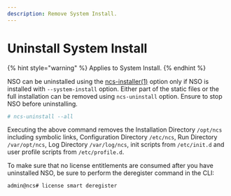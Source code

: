 ```yaml
---
description: Remove System Install.
---
```


# Uninstall System Install

{% hint style="warning" %}
Applies to System Install.
{% endhint %}

NSO can be uninstalled using the [ncs-installer(1)](https://developer.cisco.com/docs/nso-guides-6.3/#!manual-pages/man.1.ncs-installer) option only if NSO is installed with `--system-install` option. Either part of the static files or the full installation can be removed using `ncs-uninstall` option. Ensure to stop NSO before uninstalling.

```bash
# ncs-uninstall --all
```

Executing the above command removes the Installation Directory `/opt/ncs` including symbolic links, Configuration Directory `/etc/ncs`, Run Directory `/var/opt/ncs`, Log Directory `/var/log/ncs`, init scripts from `/etc/init.d` and user profile scripts from `/etc/profile.d`.

To make sure that no license entitlements are consumed after you have uninstalled NSO, be sure to perform the deregister command in the CLI:

```cli
admin@ncs# license smart deregister
```
